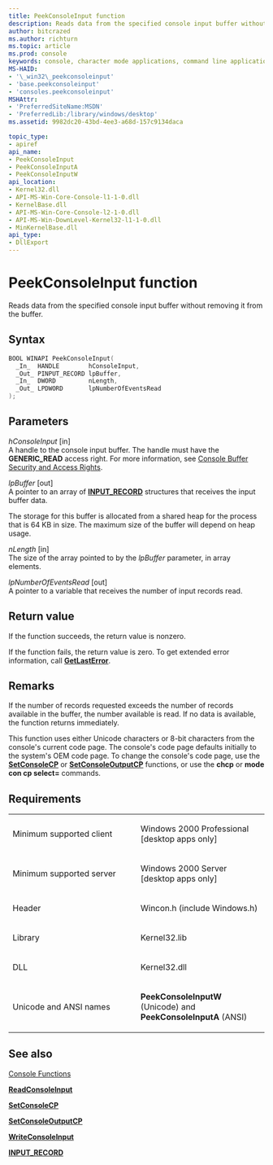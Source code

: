 ```yaml
---
title: PeekConsoleInput function
description: Reads data from the specified console input buffer without removing it from the buffer.
author: bitcrazed
ms.author: richturn
ms.topic: article
ms.prod: console
keywords: console, character mode applications, command line applications, terminal applications, console api
MS-HAID:
- '\_win32\_peekconsoleinput'
- 'base.peekconsoleinput'
- 'consoles.peekconsoleinput'
MSHAttr:
- 'PreferredSiteName:MSDN'
- 'PreferredLib:/library/windows/desktop'
ms.assetid: 9982dc20-43bd-4ee3-a68d-157c9134daca

topic_type:
- apiref
api_name:
- PeekConsoleInput
- PeekConsoleInputA
- PeekConsoleInputW
api_location:
- Kernel32.dll
- API-MS-Win-Core-Console-l1-1-0.dll
- KernelBase.dll
- API-MS-Win-Core-Console-l2-1-0.dll
- API-MS-Win-DownLevel-Kernel32-l1-1-0.dll
- MinKernelBase.dll
api_type:
- DllExport
---
```


# PeekConsoleInput function


Reads data from the specified console input buffer without removing it from the buffer.

Syntax
------

```C
BOOL WINAPI PeekConsoleInput(
  _In_  HANDLE        hConsoleInput,
  _Out_ PINPUT_RECORD lpBuffer,
  _In_  DWORD         nLength,
  _Out_ LPDWORD       lpNumberOfEventsRead
);
```

Parameters
----------

*hConsoleInput* \[in\]  
A handle to the console input buffer. The handle must have the **GENERIC\_READ** access right. For more information, see [Console Buffer Security and Access Rights](console-buffer-security-and-access-rights.md).

*lpBuffer* \[out\]  
A pointer to an array of [**INPUT\_RECORD**](input-record-str.md) structures that receives the input buffer data.

The storage for this buffer is allocated from a shared heap for the process that is 64 KB in size. The maximum size of the buffer will depend on heap usage.

*nLength* \[in\]  
The size of the array pointed to by the *lpBuffer* parameter, in array elements.

*lpNumberOfEventsRead* \[out\]  
A pointer to a variable that receives the number of input records read.

Return value
------------

If the function succeeds, the return value is nonzero.

If the function fails, the return value is zero. To get extended error information, call [**GetLastError**](https://msdn.microsoft.com/library/windows/desktop/ms679360).

Remarks
-------

If the number of records requested exceeds the number of records available in the buffer, the number available is read. If no data is available, the function returns immediately.

This function uses either Unicode characters or 8-bit characters from the console's current code page. The console's code page defaults initially to the system's OEM code page. To change the console's code page, use the [**SetConsoleCP**](setconsolecp.md) or [**SetConsoleOutputCP**](setconsoleoutputcp.md) functions, or use the **chcp** or **mode con cp select=** commands.

Requirements
------------

<table>
<colgroup>
<col width="50%" />
<col width="50%" />
</colgroup>
<tbody>
<tr class="odd">
<td><p>Minimum supported client</p></td>
<td><p>Windows 2000 Professional [desktop apps only]</p></td>
</tr>
<tr class="even">
<td><p>Minimum supported server</p></td>
<td><p>Windows 2000 Server [desktop apps only]</p></td>
</tr>
<tr class="odd">
<td><p>Header</p></td>
<td>Wincon.h (include Windows.h)</td>
</tr>
<tr class="even">
<td><p>Library</p></td>
<td>Kernel32.lib</td>
</tr>
<tr class="odd">
<td><p>DLL</p></td>
<td>Kernel32.dll</td>
</tr>
<tr class="even">
<td><p>Unicode and ANSI names</p></td>
<td><p><strong>PeekConsoleInputW</strong> (Unicode) and <strong>PeekConsoleInputA</strong> (ANSI)</p></td>
</tr>
<tr class="odd">
</tr>
<tr class="even">
</tr>
<tr class="odd">
</tr>
<tr class="even">
</tr>
</tbody>
</table>

## <span id="see_also"></span>See also


[Console Functions](console-functions.md)

[**ReadConsoleInput**](readconsoleinput.md)

[**SetConsoleCP**](setconsolecp.md)

[**SetConsoleOutputCP**](setconsoleoutputcp.md)

[**WriteConsoleInput**](writeconsoleinput.md)

[**INPUT\_RECORD**](input-record-str.md)

 

 




